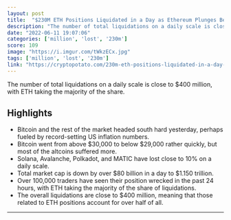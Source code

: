 ```yaml
---
layout: post
title:  "$230M ETH Positions Liquidated in a Day as Ethereum Plunges Below $1.6K"
description: "The number of total liquidations on a daily scale is close to $400 million, with ETH taking the majority of the share."
date: "2022-06-11 19:07:06"
categories: ['million', 'lost', '230m']
score: 109
image: "https://i.imgur.com/tWkzECx.jpg"
tags: ['million', 'lost', '230m']
link: "https://cryptopotato.com/230m-eth-positions-liquidated-in-a-day-as-ethereum-plunges-below-1-6k/?utm_source=coingecko&amp;utm_content=coingecko&amp;utm_campaign=coingecko&amp;utm_medium=coingecko&amp;utm_term=coingecko"
---
```


The number of total liquidations on a daily scale is close to $400 million, with ETH taking the majority of the share.

## Highlights

- Bitcoin and the rest of the market headed south hard yesterday, perhaps fueled by record-setting US inflation numbers.
- Bitcoin went from above $30,000 to below $29,000 rather quickly, but most of the altcoins suffered more.
- Solana, Avalanche, Polkadot, and MATIC have lost close to 10% on a daily scale.
- Total market cap is down by over $80 billion in a day to $1.150 trillion.
- Over 100,000 traders have seen their position wrecked in the past 24 hours, with ETH taking the majority of the share of liquidations.
- The overall liquidations are close to $400 million, meaning that those related to ETH positions account for over half of all.

---
